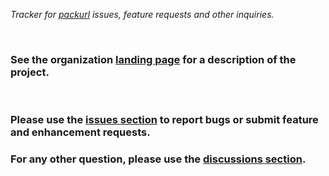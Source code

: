 *Tracker for [packurl](https://www.packurl.net) issues, feature requests and other inquiries.*

<br>

### See the organization [landing page](https://github.com/packurl) for a description of the project. ###

<br>

### Please use the [issues section](/packurl/reporting/issues) to report bugs or submit feature and enhancement requests. ###
### For any other question, please use the [discussions section](/packurl/reporting/discussions). ###
